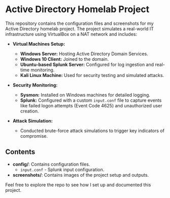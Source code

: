 # Active Directory Homelab Project

This repository contains the configuration files and screenshots for my Active Directory homelab project. The project simulates a real-world IT infrastructure using VirtualBox on a NAT network and includes:

- **Virtual Machines Setup:**
  - **Windows Server:** Hosting Active Directory Domain Services.
  - **Windows 10 Client:** Joined to the domain.
  - **Ubuntu-based Splunk Server:** Configured for log ingestion and real-time monitoring.
  - **Kali Linux Machine:** Used for security testing and simulated attacks.

- **Security Monitoring:**
  - **Sysmon:** Installed on Windows machines for detailed logging.
  - **Splunk:** Configured with a custom `input.conf` file to capture events like failed logon attempts (Event Code 4625) and unauthorized user creation.

- **Attack Simulation:**
  - Conducted brute-force attack simulations to trigger key indicators of compromise.

## Contents

- **config/**: Contains configuration files.
  - `input.conf` - Splunk input configuration.
- **screenshots/**: Contains images of the project setup and outputs.

Feel free to explore the repo to see how I set up and documented this project.
